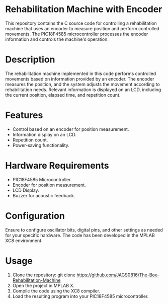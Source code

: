 # Rehabilitation Machine with Encoder
This repository contains the C source code for controlling a rehabilitation machine that uses an encoder to measure position and perform controlled movements. The PIC18F4585 microcontroller processes the encoder information and controls the machine's operation.

# Description
The rehabilitation machine implemented in this code performs controlled movements based on information provided by an encoder. The encoder measures the position, and the system adjusts the movement according to rehabilitation needs. Relevant information is displayed on an LCD, including the current position, elapsed time, and repetition count.

# Features
* Control based on an encoder for position measurement.
* Information display on an LCD.
* Repetition count.
* Power-saving functionality.

# Hardware Requirements
* PIC18F4585 Microcontroller.
* Encoder for position measurement.
* LCD Display.
* Buzzer for acoustic feedback.

# Configuration
Ensure to configure oscillator bits, digital pins, and other settings as needed for your specific hardware. The code has been developed in the MPLAB XC8 environment.

# Usage
1. Clone the repository: git clone https://github.com/JAGS0816/The-Box-Rehabilitation-Machine
2. Open the project in MPLAB X.
3. Compile the code using the XC8 compiler.
4. Load the resulting program into your PIC18F4585 microcontroller.
